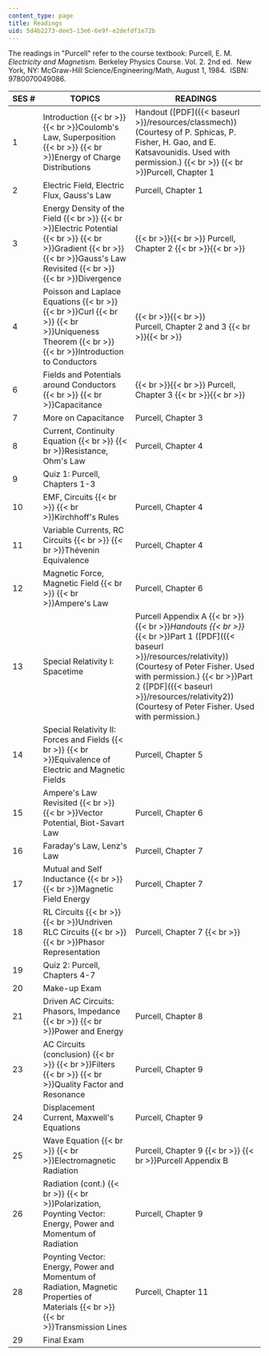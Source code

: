 ```yaml
---
content_type: page
title: Readings
uid: 5d4b2273-dee5-13e6-6e9f-e2defdf1e72b
---
```


The readings in "Purcell" refer to the course textbook: Purcell, E. M. _Electricity and Magnetism._ Berkeley Physics Course. Vol. 2. 2nd ed.  New York, NY: McGraw-Hill Science/Engineering/Math, August 1, 1984.  ISBN: 9780070049086.

| SES # | TOPICS | READINGS |
| --- | --- | --- |
| 1 | Introduction  {{< br >}}  {{< br >}}Coulomb's Law, Superposition  {{< br >}}  {{< br >}}Energy of Charge Distributions | Handout ([PDF]({{< baseurl >}}/resources/classmech)) (Courtesy of P. Sphicas, P. Fisher, H. Gao, and E. Katsavounidis. Used with permission.)  {{< br >}}  {{< br >}}Purcell, Chapter 1 |
| 2 | Electric Field, Electric Flux, Gauss's Law | Purcell, Chapter 1 |
| 3 | Energy Density of the Field  {{< br >}}  {{< br >}}Electric Potential  {{< br >}}  {{< br >}}Gradient  {{< br >}}  {{< br >}}Gauss's Law Revisited  {{< br >}}  {{< br >}}Divergence |  {{< br >}}{{< br >}} Purcell, Chapter 2 {{< br >}}{{< br >}}  |
| 4 | Poisson and Laplace Equations  {{< br >}}  {{< br >}}Curl  {{< br >}}  {{< br >}}Uniqueness Theorem  {{< br >}}  {{< br >}}Introduction to Conductors |  {{< br >}}{{< br >}} Purcell, Chapter 2 and 3 {{< br >}}{{< br >}}  |
| 6 | Fields and Potentials around Conductors  {{< br >}}  {{< br >}}Capacitance |  {{< br >}}{{< br >}} Purcell, Chapter 3 {{< br >}}{{< br >}}  |
| 7 | More on Capacitance | Purcell, Chapter 3 |
| 8 | Current, Continuity Equation  {{< br >}}  {{< br >}}Resistance, Ohm's Law | Purcell, Chapter 4 |
| 9 | Quiz 1: Purcell, Chapters 1-3 | &nbsp; |
| 10 | EMF, Circuits  {{< br >}}  {{< br >}}Kirchhoff's Rules | Purcell, Chapter 4 |
| 11 | Variable Currents, RC Circuits  {{< br >}}  {{< br >}}Thévenin Equivalence | Purcell, Chapter 4 |
| 12 | Magnetic Force, Magnetic Field  {{< br >}}  {{< br >}}Ampere's Law | Purcell, Chapter 6 |
| 13 | Special Relativity I: Spacetime | Purcell Appendix A  {{< br >}}  {{< br >}}_Handouts  {{< br >}}_  {{< br >}}Part 1 ([PDF]({{< baseurl >}}/resources/relativity)) (Courtesy of Peter Fisher. Used with permission.)  {{< br >}}Part 2 ([PDF]({{< baseurl >}}/resources/relativity2)) (Courtesy of Peter Fisher. Used with permission.) |
| 14 | Special Relativity II: Forces and Fields  {{< br >}}  {{< br >}}Equivalence of Electric and Magnetic Fields | Purcell, Chapter 5 |
| 15 | Ampere's Law Revisited  {{< br >}}  {{< br >}}Vector Potential, Biot-Savart Law | Purcell, Chapter 6 |
| 16 | Faraday's Law, Lenz's Law | Purcell, Chapter 7 |
| 17 | Mutual and Self Inductance  {{< br >}}  {{< br >}}Magnetic Field Energy | Purcell, Chapter 7 |
| 18 | RL Circuits  {{< br >}}  {{< br >}}Undriven RLC Circuits  {{< br >}}  {{< br >}}Phasor Representation | Purcell, Chapter 7  {{< br >}}  |
| 19 | Quiz 2: Purcell, Chapters 4-7 | &nbsp; |
| 20 | Make-up Exam | &nbsp; |
| 21 | Driven AC Circuits: Phasors, Impedance  {{< br >}}  {{< br >}}Power and Energy | Purcell, Chapter 8 |
| 23 | AC Circuits (conclusion)  {{< br >}}  {{< br >}}Filters  {{< br >}}  {{< br >}}Quality Factor and Resonance | Purcell, Chapter 9 |
| 24 | Displacement Current, Maxwell's Equations | Purcell, Chapter 9 |
| 25 | Wave Equation  {{< br >}}  {{< br >}}Electromagnetic Radiation | Purcell, Chapter 9  {{< br >}}  {{< br >}}Purcell Appendix B |
| 26 | Radiation (cont.)  {{< br >}}  {{< br >}}Polarization, Poynting Vector: Energy, Power and Momentum of Radiation | Purcell, Chapter 9 |
| 28 | Poynting Vector: Energy, Power and Momentum of Radiation, Magnetic Properties of Materials  {{< br >}}  {{< br >}}Transmission Lines | Purcell, Chapter 11 |
| 29 | Final Exam |